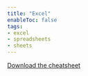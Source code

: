 ```yaml
---
title: "Excel"
enableToc: false
tags:
- excel
- spreadsheets
- sheets
---
```


[Download the cheatsheet](excel-cheat-sheet.pdf)